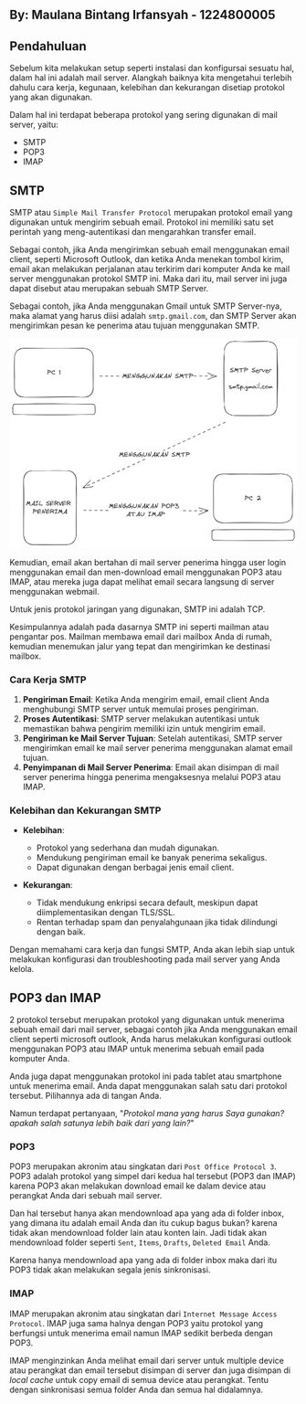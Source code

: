 ## By: Maulana Bintang Irfansyah - 1224800005

## Pendahuluan

Sebelum kita melakukan setup seperti instalasi dan konfigursai sesuatu hal, dalam hal ini adalah mail server. Alangkah baiknya kita mengetahui
terlebih dahulu cara kerja, kegunaan, kelebihan dan kekurangan disetiap protokol yang akan digunakan.

Dalam hal ini terdapat beberapa protokol yang sering digunakan di mail server, yaitu:

- SMTP
- POP3
- IMAP

## SMTP

SMTP atau `Simple Mail Transfer Protocol` merupakan protokol email yang digunakan untuk mengirim sebuah email. Protokol ini memiliki satu set perintah yang meng-autentikasi dan mengarahkan transfer email.

Sebagai contoh, jika Anda mengirimkan sebuah email menggunakan email client, seperti Microsoft Outlook, dan ketika Anda menekan tombol kirim, email akan melakukan perjalanan atau terkirim dari komputer Anda ke mail server menggunakan protokol SMTP ini. Maka dari itu, mail server ini juga dapat disebut atau merupakan sebuah SMTP Server.

Sebagai contoh, jika Anda menggunakan Gmail untuk SMTP Server-nya, maka alamat yang harus diisi adalah `smtp.gmail.com`, dan SMTP Server akan mengirimkan pesan ke penerima atau tujuan menggunakan SMTP.

![Mail](/Tugas3/SMTP/Gbr1.png)

Kemudian, email akan bertahan di mail server penerima hingga user login menggunakan email dan men-download email menggunakan POP3 atau IMAP, atau mereka juga dapat melihat email secara langsung di server menggunakan webmail.

Untuk jenis protokol jaringan yang digunakan, SMTP ini adalah TCP.

Kesimpulannya adalah pada dasarnya SMTP ini seperti mailman atau pengantar pos. Mailman membawa email dari mailbox Anda di rumah, kemudian menemukan jalur yang tepat dan mengirimkan ke destinasi mailbox.

### Cara Kerja SMTP

1. **Pengiriman Email**: Ketika Anda mengirim email, email client Anda menghubungi SMTP server untuk memulai proses pengiriman.
2. **Proses Autentikasi**: SMTP server melakukan autentikasi untuk memastikan bahwa pengirim memiliki izin untuk mengirim email.
3. **Pengiriman ke Mail Server Tujuan**: Setelah autentikasi, SMTP server mengirimkan email ke mail server penerima menggunakan alamat email tujuan.
4. **Penyimpanan di Mail Server Penerima**: Email akan disimpan di mail server penerima hingga penerima mengaksesnya melalui POP3 atau IMAP.

### Kelebihan dan Kekurangan SMTP

- **Kelebihan**:
  - Protokol yang sederhana dan mudah digunakan.
  - Mendukung pengiriman email ke banyak penerima sekaligus.
  - Dapat digunakan dengan berbagai jenis email client.

- **Kekurangan**:
  - Tidak mendukung enkripsi secara default, meskipun dapat diimplementasikan dengan TLS/SSL.
  - Rentan terhadap spam dan penyalahgunaan jika tidak dilindungi dengan baik.

Dengan memahami cara kerja dan fungsi SMTP, Anda akan lebih siap untuk melakukan konfigurasi dan troubleshooting pada mail server yang Anda kelola.


## POP3 dan IMAP

2 protokol tersebut merupakan protokol yang digunakan untuk menerima sebuah email dari mail server, sebagai contoh jika Anda menggunakan email client seperti microsoft outlook, Anda harus melakukan konfigurasi outlook menggunakan POP3 atau IMAP untuk menerima sebuah email pada komputer Anda.

Anda juga dapat menggunakan protokol ini pada tablet atau smartphone untuk menerima email. Anda dapat menggunakan salah satu dari protokol tersebut. Pilihannya ada di tangan Anda.

Namun terdapat pertanyaan, "_Protokol mana yang harus Saya gunakan? apakah salah satunya lebih baik dari yang lain?_"

### POP3

POP3 merupakan akronim atau singkatan dari `Post Office Protocol 3`. POP3 adalah protokol yang simpel dari kedua hal tersebut (POP3 dan IMAP) karena POP3 akan melakukan download email ke dalam device atau perangkat Anda dari sebuah mail server.

Dan hal tersebut hanya akan mendownload apa yang ada di folder inbox, yang dimana itu adalah email Anda dan itu cukup bagus bukan? karena tidak akan mendownload folder lain atau konten lain. Jadi tidak akan mendownload folder seperti `Sent`, `Items`, `Drafts`, `Deleted Email` Anda.

Karena hanya mendownload apa yang ada di folder inbox maka dari itu POP3 tidak akan melakukan segala jenis sinkronisasi.

### IMAP

IMAP merupakan akronim atau singkatan dari `Internet Message Access Protocol`. IMAP juga sama halnya dengan POP3 yaitu protokol yang berfungsi untuk menerima email namun IMAP sedikit berbeda dengan POP3.

IMAP menginzinkan Anda melihat email dari server untuk multiple device atau perangkat dan email tersebut disimpan di server dan juga disimpan di _local cache_ untuk copy email di semua device atau perangkat. Tentu dengan sinkronisasi semua folder Anda dan semua hal didalamnya.
